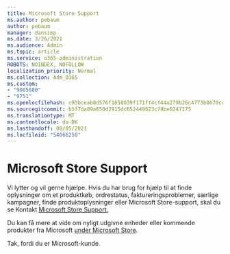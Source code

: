 ```yaml
---
title: Microsoft Store Support
ms.author: pebaum
author: pebaum
manager: dansimp
ms.date: 3/26/2021
ms.audience: Admin
ms.topic: article
ms.service: o365-administration
ROBOTS: NOINDEX, NOFOLLOW
localization_priority: Normal
ms.collection: Adm_O365
ms.custom:
- "9005680"
- "9751"
ms.openlocfilehash: c93bceab8d576f1658039f171ff4cf44a279b26c4773b8670cdad63f27bafbc6
ms.sourcegitcommit: b5f7da89a650d2915dc652449623c78be6247175
ms.translationtype: MT
ms.contentlocale: da-DK
ms.lasthandoff: 08/05/2021
ms.locfileid: "54066250"
---
```

# <a name="microsoft-store-support"></a>Microsoft Store Support

Vi lytter og vil gerne hjælpe. Hvis du har brug for hjælp til at finde oplysninger om et produktkøb, ordrestatus, faktureringsproblemer, særlige kampagner, finde produktoplysninger eller Microsoft Store-support, skal du se Kontakt [Microsoft Store Support.](https://support.microsoft.com/account-billing/contact-microsoft-store-support-4f615f2a-6bbd-fd69-6695-ae213d63eef0)

Du kan få mere at vide om nyligt udgivne enheder eller kommende produkter fra Microsoft [under Microsoft Store](https://www.microsoft.com/?ql=1).

Tak, fordi du er Microsoft-kunde.